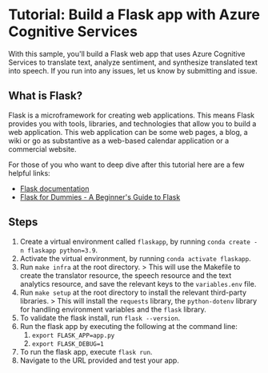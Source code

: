 # Tutorial: Build a Flask app with Azure Cognitive Services

With this sample, you'll build a Flask web app that uses Azure Cognitive Services to translate text, analyze sentiment, and synthesize translated text into speech. If you run into any issues, let us know by submitting and issue.

## What is Flask?

Flask is a microframework for creating web applications. This means Flask provides you with tools, libraries, and technologies that allow you to build a web application. This web application can be some web pages, a blog, a wiki or go as substantive as a web-based calendar application or a commercial website.

For those of you who want to deep dive after this tutorial here are a few helpful links:

* [Flask documentation](http://flask.pocoo.org/)
* [Flask for Dummies - A Beginner's Guide to Flask](https://codeburst.io/flask-for-dummies-a-beginners-guide-to-flask-part-uno-53aec6afc5b1)
## Steps
1. Create a virtual environment called `flaskapp`, by running `conda create -n flaskapp python=3.9`.
2. Activate the virtual environment, by running `conda activate flaskapp`.
3. Run `make infra` at the root directory. > This will use the Makefile to create the translator resource, the
   speech resource and the text analytics resource, and save the relevant keys to the `variables.env` file.
4. Run `make setup` at the root directory to install the relevant third-party libraries. > This will install
   the `requests` library, the `python-dotenv` library for handling environment variables and the `flask`
   library.
5. To validate the flask install, run `flask --version`.
6. Run the flask app by executing the following at the command line:
	1. `export FLASK_APP=app.py`
	2. `export FLASK_DEBUG=1`
7. To run the flask app, execute `flask run`.
8. Navigate to the URL provided and test your app.
